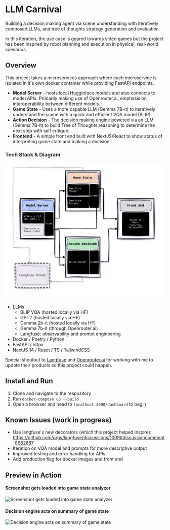 # LLM Carnival
Building a decision making agent via scene understanding with iteratively composed LLMs, and tree of thoughts strategy generation and evaluation. 

In this iteration, the use case is geared towards video games but the project has been inspired by robot planning and execution in physical, real-world scenarios.



## Overview

This project takes a microservices approach where each microservice is isolated in it's own docker container while providing FastAPI endpoints. 

* **Model Server** - hosts local Hugginface models and also connects to model APIs. Primarily making use of Openrouter.ai, emphasis on interoperability between different models.
* **Game State** - Uses a more capable LLM (Gemma 7B-it) to iteratively understand the scene with a quick and efficient VQA model (BLIP)
* **Action Decision** - The decision making engine powered via an LLM (Gemma 7B-it) to build Tree of Thoughts reasoning to determine the next step with self critique.
* **Frontend** - A simple front end built with NextJS/React to show status of interpreting game state and making a decision


### Tech Stack & Diagram
![software diagram](assets/software.png)
* LLMs
    * BLIP VQA (hosted locally via HF)
    * GPT2 (hosted locally via HF)
    * Gemma 2b-it (hosted locally via HF)
    * Gemma 7b-it (through Openrouter.ai)
    * Langfuse: observability and prompt engineering
* Docker / Poetry / Python
* FastAPI / httpx
* NextJS 14 / React / TS / TailwindCSS


Special shoutout to [Langfuse](https://langfuse.com/) and [Openrouter.ai](https://openrouter.ai/) for working with me to update their products so this project could happen.


## Install and Run
1. Clone and navigate to the respository
2. Run `docker-compose up --build`
3. Open a browser and head to `localhost:3000/dashboard` to begin


## Known Issues (work in progress)
* Use langfuse's new decorators (which this project helped inspire): https://github.com/orgs/langfuse/discussions/1009#discussioncomment-8682887
* Iteration on VQA model and prompts for more descriptive output
* Improved testing and error handling for APIs
* Add production flag for docker images and front end


## Preview in Action

#### Screenshot gets loaded into game state analyzer

![Screenshot gets loaded into game state analyzer](assets/game-state-vid.gif "Screenshot gets loaded into game state analyzer")

#### Decision engine acts on summary of game state

![Decision engine acts on summary of game state](assets/decision-vid.gif "Decision engine acts on summary of game state")

